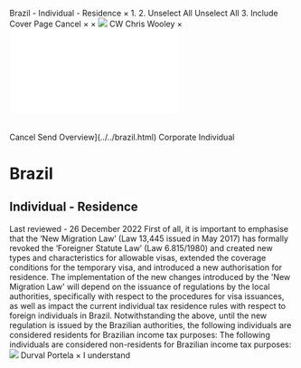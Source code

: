 Brazil - Individual - Residence
×
1.
2.
Unselect All
Unselect All
3.
Include Cover Page
Cancel
×
×
![](../../-/media/world-wide-tax-summaries/attachments/global---chris-wooley.ashx%3Frev=ac5e5f3223b34096b1afc2a6009c7320&revision=ac5e5f32-23b3-4096-b1af-c2a6009c7320&hash=859B7ADC84DC2CBEC9760E9E6EE7DE6D0A8BFCDF)
CW
Chris Wooley
×
![](residence.html)
######
Cancel
Send
Overview](../../brazil.html)
Corporate
Individual
# Brazil
## Individual - Residence
Last reviewed - 26 December 2022
First of all, it is important to emphasise that the ‘New Migration Law’ (Law 13,445 issued in May 2017) has formally revoked the ‘Foreigner Statute Law’ (Law 6.815/1980) and created new types and characteristics for allowable visas, extended the coverage conditions for the temporary visa, and introduced a new authorisation for residence.
The implementation of the new changes introduced by the 'New Migration Law' will depend on the issuance of regulations by the local authorities, specifically with respect to the procedures for visa issuances, as well as impact the current individual tax residence rules with respect to foreign individuals in Brazil.
Notwithstanding the above, until the new regulation is issued by the Brazilian authorities, the following individuals are considered residents for Brazilian income tax purposes:
The following individuals are considered non-residents for Brazilian income tax purposes:
![](../../-/media/world-wide-tax-summaries/attachments/brazil---durval_portela.ashx%3Frev=18870cb16f8043c7abef1b9b8d7cd339&revision=18870cb1-6f80-43c7-abef-1b9b8d7cd339&hash=E430A05E529A89AE68B8B2535D0F0763E257F879)
Durval Portela
×
I understand